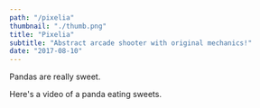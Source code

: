 ```yaml
---
path: "/pixelia"
thumbnail: "./thumb.png"
title: "Pixelia"
subtitle: "Abstract arcade shooter with original mechanics!"
date: "2017-08-10"
---
```


Pandas are really sweet.

Here's a video of a panda eating sweets.
